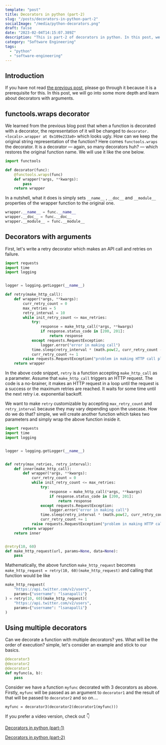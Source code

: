 ```yaml
---
template: "post"
title: Decorators in python (part-2)
slug: "/posts/decorators-in-python-part-2"
socialImage: "/media/python-decorators.png"
draft: false
date: "2023-02-04T14:15:07.389Z"
description: "This is part-2 of decorators in python. In this post, we will learn about decorators with arguments and some of the applications"
category: "Software Engineering"
tags:
  - "python"
  - "software-engineering"
---
```


## Introduction

If you have not read [the previous post](https://lokesh1729.com/posts/python-decorators), please go through it because it is a prerequisite for this. In this post, we will go into some more depth and learn about decorators with arguments.

## functools.wraps decorator

We learned from the previous blog post that when a function is decorated with a decorator, the representation of it will be changed to `decorator.<locals>.wrapper at 0x109e233a0>` which looks ugly. How can we keep the original string representation of the function? Here comes `functools.wraps` the decorator. It is a decorator — again, so many decorators huh? — which restores the original function name. We will use it like the one below.

```python
import functools

def decorator(func):
    @functools.wraps(func)
    def wrapper(*args, **kwargs):
        pass
    return wrapper
```

In a nutshell, what it does is simply sets `__name__` , `__doc__` and `__module__` properties of the wrapper function to the original one.

```python
wrapper.__name__ = func.__name__
wrapper.__doc__ = func.__doc__
wrapper.__module__ = func.__module__
```

## Decorators with arguments

First, let's write a retry decorator which makes an API call and retries on failure.

```python
import requests
import time
import logging


logger = logging.getLogger(__name__)

def retry(make_http_call):
    def wrapper(*args, **kwargs):
        curr_retry_count = 0
        max_retries = 5
        retry_interval = 10
        while init_retry_count <= max_retries:
            try:
                response = make_http_call(*args, **kwargs)
                if response.status_code in [200, 201]:
                    return response
            except requests.RequestException:
                logger.error("error in making call")
            time.sleep(retry_interval * (math.pow(2, curr_retry_count - 1))) # retry_interval * 2^(n-1) -> exponential backoff
            curr_retry_count += 1
        raise requests.RequestException("problem in making HTTP call please check logs")
    return wrapper
```

In the above code snippet, `retry` is a function accepting `make_http_call` as a parameter. Assume that `make_http_call` triggers an HTTP request. The code is a no-brainer, it makes an HTTP request in a loop until the request is a success or the maximum retries are reached. It waits for some time until the next retry i.e. exponential backoff.

We want to make `retry` customizable by accepting `max_retry_count` and `retry_interval` because they may vary depending upon the usecase. How do we do that? simple, we will create another function which takes two parameters and simply wrap the above function inside it.

```python
import requests
import time
import logging


logger = logging.getLogger(__name__)


def retry(max_retries, retry_interval):
    def inner(make_http_call):
        def wrapper(*args, **kwargs):
            curr_retry_count = 0
            while init_retry_count <= max_retries:
                try:
                    response = make_http_call(*args, **kwargs)
                    if response.status_code in [200, 201]:
                        return response
                except requests.RequestException:
                    logger.error("error in making call")
                time.sleep(retry_interval * (math.pow(2, curr_retry_count - 1))) # retry_interval * 2^(n-1) -> exponential backoff
                curr_retry_count += 1
            raise requests.RequestException("problem in making HTTP call please check logs")
        return wrapper
    return inner


@retry(10, 60)
def make_http_request(url, params=None, data=None):
    pass
```

Mathematically, the above function `make_http_request` becomes `make_http_request = retry(10, 60)(make_http_request)` and calling that function would be like

```python
make_http_request(
    "https://api.twitter.com/v2/users",
    params={"username": "lsanapalli"}
) = retry(10, 60)(make_http_request)(
    "https://api.twitter.com/v2/users",
    params={"username": "lsanapalli"}
)
```

## Using multiple decorators

Can we decorate a function with multiple decorators? yes. What will be the order of execution? simple, let's consider an example and stick to our basics.

```python
@decorator3
@decorator2
@decorator1
def myfunc(a, b):
    pass
```

Consider we have a function `myfunc` decorated with 3 decorators as above. Firstly, `myfunc` will be passed as an argument to `decorator1` and the result of that will be passed to `decorator2` and so on....

`myfunc = decorator3(decorator2(decorator1(myfunc)))`

If you prefer a video version, check out 👇

[](https://www.youtube.com/watch?v=puMqIA4NNmc)[Decorators in python (part-1)](https://www.youtube.com/watch?v=puMqIA4NNmc)

[Decorators in python (part-2)](https://youtu.be/4EiEUyvD0KU)
